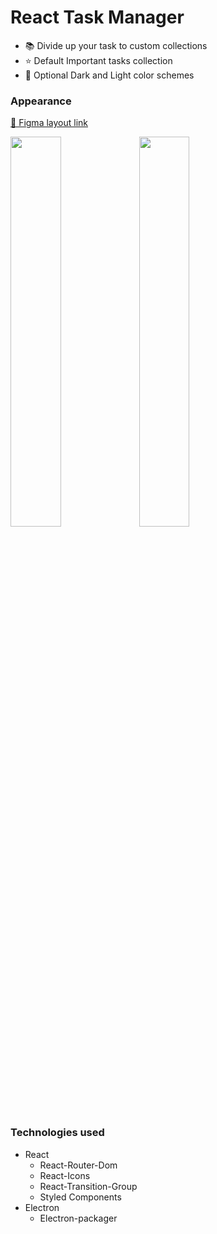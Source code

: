 # React Task Manager

- 📚 Divide up your task to custom collections
- ⭐ Default Important tasks collection
- 🎨 Optional Dark and Light color schemes

### Appearance

[🔗 Figma layout link](https://www.figma.com/file/4JNW8WzrUMZAeI3KopmENq/TODO-app?node-id=0%3A1)

<img src="https://i.ibb.co/S6J4PG3/Main-window-dark.png" width="40%">
<img src="https://i.ibb.co/6rxnqjT/Main-window-light.png" width="40%">

### Technologies used

- React 
 	- React-Router-Dom
    - React-Icons
    - React-Transition-Group
    - Styled Components
- Electron
	- Electron-packager